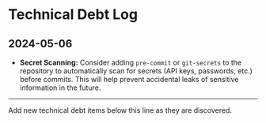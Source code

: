 # Technical Debt Log

## 2024-05-06

- **Secret Scanning:** Consider adding `pre-commit` or `git-secrets` to the repository to automatically scan for secrets (API keys, passwords, etc.) before commits. This will help prevent accidental leaks of sensitive information in the future.

---

Add new technical debt items below this line as they are discovered. 